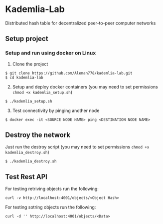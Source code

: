 # Kademlia-Lab
Distributed hash table for decentralized peer-to-peer computer networks

## Setup project

### Setup and run using docker on Linux
1. Clone the project
```
$ git clone https://github.com/Aleman778/kademlia-lab.git
$ cd kademlia-lab
```
2. Setup and deploy docker containers (you may need to set permissions `chmod +x kademlia_setup.sh`)
```
$ ./kademlia_setup.sh
```
3. Test connectivity by pinging another node
```
$ docker exec -it <SOURCE NODE NAME> ping <DESTINATION NODE NAME>
```

## Destroy the network
Just run the destroy script (you may need to set permissions `chmod +x kademlia_destroy.sh`)
```
$ ./kademlia_destroy.sh
```

## Test Rest API
For testing retriving objects run the following:
```
curl -v http://localhost:4001/objects/<Object Hash>
```

For testing sotring objects run the following:
```
curl -d '' http://localhost:4001/objects/<Data>
```

